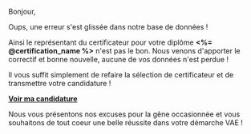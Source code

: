 [SUJET]: # (<%= @username %> rectification concernant votre demande de VAE de <%= @certification_name %>)

Bonjour,  

Oups, une erreur s'est glissée dans notre base de données ! 

Ainsi le représentant du certificateur 
pour votre diplôme **<%= @certification_name %>** n'est pas le bon. Nous venons d'apporter le correctif et bonne nouvelle, 
aucune de vos données n'est perdue ! 

Il vous suffit simplement de refaire la sélection de certificateur et de transmettre votre candidature ! 

**[Voir ma candidature](<%= @url %>)**

Nous vous présentons nos excuses pour la  gêne occasionnée et vous souhaitons de tout coeur une 
belle réussite dans votre démarche VAE !

